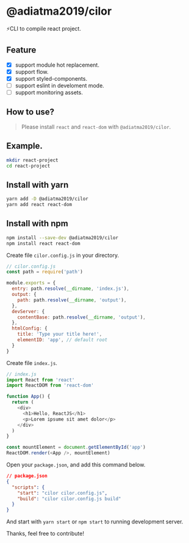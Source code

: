 # @adiatma2019/cilor

⚡️CLI to compile react project.

## Feature

+ [x] support module hot replacement.
+ [x] support flow.
+ [x] support styled-components.
+ [ ] support eslint in develoment mode.
+ [ ] support monitoring assets.

## How to use?

> Please install `react` and `react-dom` with `@adiatma2019/cilor`.

## Example.

```bash
mkdir react-project
cd react-project
```

## Install with yarn
```bash
yarn add -D @adiatma2019/cilor
yarn add react react-dom
```
## Install with npm

```bash
npm install --save-dev @adiatma2019/cilor
npm install react react-dom
```

Create file `cilor.config.js` in your directory.

```js
// cilor.config.js
const path = require('path')

module.exports = {
  entry: path.resolve(__dirname, 'index.js'),
  output: {
    path: path.resolve(__dirname, 'output'),
  },
  devServer: {
    contentBase: path.resolve(__dirname, 'output'),
  },
  htmlConfig: {
    title: 'Type your title here!',
    elementID: 'app', // default root
  }
}
```

Create file `index.js`.

```js
// index.js
import React from 'react'
import ReactDOM from 'react-dom'

function App() {
  return (
    <div>
      <h1>Hello, ReactJS</h1>
      <p>Lorem ipsume sit amet dolor</p>
    </div>
  )
}

const mountElement = document.getElementById('app')
ReactDOM.render(<App />, mountElement)
```

Open your `package.json`, and add this command below.
```json
// package.json
{
  "scripts": {
    "start": "cilor cilor.config.js",
    "build": "cilor cilor.config.js build"
  }
}
```

And start with `yarn start` or `npm start` to running development server.

Thanks, feel free to contribute!

